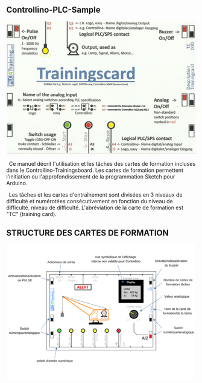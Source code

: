 <h2> Controllino-PLC-Sample </h2>
<p align="center">
<img width="500" height="" src="https://github.com/DexterTaha/Controllino-PLC-Sample/blob/main/Training%20Card%20Picture/000.jpg">
</p>
<p>
&ensp;Ce manuel décrit l'utilisation et les tâches des cartes de formation incluses dans le Controllino-Trainingsboard. Les
cartes de formation permettent l'initiation ou l'approfondissement de la programmation Sketch pour Arduino.
  
&ensp;Les tâches et les cartes d'entraînement sont divisées en 3 niveaux de difficulté et numérotées consécutivement en fonction du niveau de difficulté.
niveau de difficulté. L'abréviation de la carte de formation est "TC" (training card).
</p>

<h2> STRUCTURE DES CARTES DE FORMATION </h2>
<p align="center">
<img width="500" height="" src="https://github.com/DexterTaha/Controllino-PLC-Sample/blob/main/Training%20Card%20Picture/STRUCTURE%20DES%20CARTES%20DE%20FORMATION.png">
</p>
